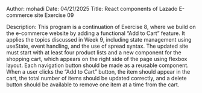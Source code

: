 Author: mohadi
Date: 04/21/2025
Title: React components of Lazado E-commerce site
Exercise 09


Description: This program is a continuation of Exercise 8, where we build on the e-commerce website by adding a functional “Add to Cart” feature. It applies the topics discussed in Week 9, including state management using useState, event handling, and the use of spread syntax. The updated site must start with at least four product lists and a new component for the shopping cart, which appears on the right side of the page using flexbox layout. Each navigation button should be made as a reusable component. When a user clicks the “Add to Cart” button, the item should appear in the cart, the total number of items should be updated correctly, and a delete button should be available to remove one item at a time from the cart.
